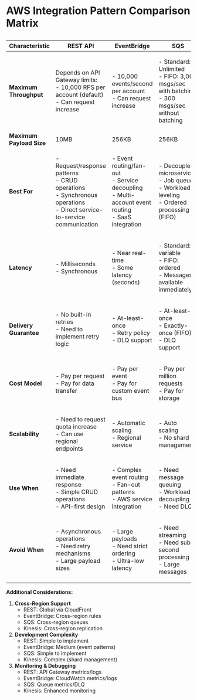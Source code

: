 # AWS Integration Pattern Comparison Matrix

##

| Characteristic           | REST API                                                                                                                         | EventBridge                                                                                                   | SQS                                                                                                     | Kinesis                                                                                              |
| ------------------------ | -------------------------------------------------------------------------------------------------------------------------------- | ------------------------------------------------------------------------------------------------------------- | ------------------------------------------------------------------------------------------------------- | ---------------------------------------------------------------------------------------------------- |
| **Maximum Throughput**   | <p>Depends on API Gateway limits:<br>- 10,000 RPS per account (default)<br>- Can request increase</p>                            | <p>- 10,000 events/second per account<br>- Can request increase</p>                                           | <p>- Standard: Unlimited<br>- FIFO: 3,000 msgs/sec with batching<br>- 300 msgs/sec without batching</p> | <p>- 1MB/sec or 1,000 records/sec per shard<br>- Unlimited shards</p>                                |
| **Maximum Payload Size** | 10MB                                                                                                                             | 256KB                                                                                                         | 256KB                                                                                                   | 1MB                                                                                                  |
| **Best For**             | <p>- Request/response patterns<br>- CRUD operations<br>- Synchronous operations<br>- Direct service-to-service communication</p> | <p>- Event routing/fan-out<br>- Service decoupling<br>- Multi-account event routing<br>- SaaS integration</p> | <p>- Decoupled microservices<br>- Job queues<br>- Workload leveling<br>- Ordered processing (FIFO)</p>  | <p>- Real-time analytics<br>- Log aggregation<br>- IoT data ingestion<br>- Large scale streaming</p> |
| **Latency**              | <p>- Milliseconds<br>- Synchronous</p>                                                                                           | <p>- Near real-time<br>- Some latency (seconds)</p>                                                           | <p>- Standard: variable<br>- FIFO: ordered<br>- Messages available immediately</p>                      | <p>- Sub-second<br>- Ordered within shard</p>                                                        |
| **Delivery Guarantee**   | <p>- No built-in retries<br>- Need to implement retry logic</p>                                                                  | <p>- At-least-once<br>- Retry policy<br>- DLQ support</p>                                                     | <p>- At-least-once<br>- Exactly-once (FIFO)<br>- DLQ support</p>                                        | <p>- At-least-once<br>- In-order per shard</p>                                                       |
| **Cost Model**           | <p>- Pay per request<br>- Pay for data transfer</p>                                                                              | <p>- Pay per event<br>- Pay for custom event bus</p>                                                          | <p>- Pay per million requests<br>- Pay for storage</p>                                                  | <p>- Pay per shard<br>- Pay for data ingestion/retrieval</p>                                         |
| **Scalability**          | <p>- Need to request quota increase<br>- Can use regional endpoints</p>                                                          | <p>- Automatic scaling<br>- Regional service</p>                                                              | <p>- Auto scaling<br>- No shard management</p>                                                          | <p>- Manual shard management<br>- Need to split/merge shards</p>                                     |
| **Use When**             | <p>- Need immediate response<br>- Simple CRUD operations<br>- API-first design</p>                                               | <p>- Complex event routing<br>- Fan-out patterns<br>- AWS service integration</p>                             | <p>- Need message queuing<br>- Workload decoupling<br>- Need DLQ</p>                                    | <p>- High-throughput streams<br>- Real-time processing<br>- Need ordering</p>                        |
| **Avoid When**           | <p>- Asynchronous operations<br>- Need retry mechanisms<br>- Large payload sizes</p>                                             | <p>- Large payloads<br>- Need strict ordering<br>- Ultra-low latency</p>                                      | <p>- Need streaming<br>- Need sub-second processing<br>- Large messages</p>                             | <p>- Low throughput<br>- Don't need ordering<br>- Cost-sensitive</p>                                 |

**Additional Considerations:**

1. **Cross-Region Support**
   * REST: Global via CloudFront
   * EventBridge: Cross-region rules
   * SQS: Cross-region queues
   * Kinesis: Cross-region replication
2. **Development Complexity**
   * REST: Simple to implement
   * EventBridge: Medium (event patterns)
   * SQS: Simple to implement
   * Kinesis: Complex (shard management)
3. **Monitoring & Debugging**
   * REST: API Gateway metrics/logs
   * EventBridge: CloudWatch metrics/logs
   * SQS: Queue metrics/DLQ
   * Kinesis: Enhanced monitoring

